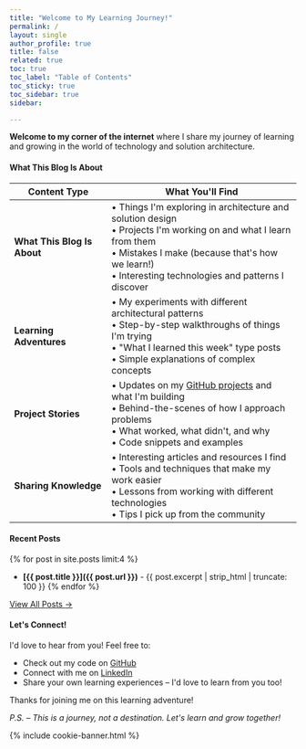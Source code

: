 ```yaml
---
title: "Welcome to My Learning Journey!"
permalink: /
layout: single
author_profile: true
title: false
related: true
toc: true
toc_label: "Table of Contents"
toc_sticky: true
toc_sidebar: true
sidebar:

---
```



**Welcome to my corner of the internet** where I share my journey of learning and growing in the world of technology and solution architecture. 

#### **What This Blog Is About**

| **Content Type** | **What You'll Find** |
|------------------|---------------------|
| **What This Blog Is About** | • Things I'm exploring in architecture and solution design<br>• Projects I'm working on and what I learn from them<br>• Mistakes I make (because that's how we learn!)<br>• Interesting technologies and patterns I discover |
| **Learning Adventures** | • My experiments with different architectural patterns<br>• Step-by-step walkthroughs of things I'm trying<br>• "What I learned this week" type posts<br>• Simple explanations of complex concepts |
| **Project Stories** | • Updates on my [GitHub projects](https://github.com/javiator) and what I'm building<br>• Behind-the-scenes of how I approach problems<br>• What worked, what didn't, and why<br>• Code snippets and examples |
| **Sharing Knowledge** | • Interesting articles and resources I find<br>• Tools and techniques that make my work easier<br>• Lessons from working with different technologies<br>• Tips I pick up from the community |


#### Recent Posts

{% for post in site.posts limit:4 %}
- **[{{ post.title }}]({{ post.url }})** - {{ post.excerpt | strip_html | truncate: 100 }}
{% endfor %}

[View All Posts →](/posts/)

#### Let's Connect!

I'd love to hear from you! Feel free to:
- Check out my code on [GitHub](https://github.com/javiator)
- Connect with me on [LinkedIn](https://www.linkedin.com/in/amans82/)
- Share your own learning experiences – I'd love to learn from you too!

Thanks for joining me on this learning adventure!

*P.S. – This is a journey, not a destination. Let's learn and grow together!*

<!-- Cookie Consent Banner -->
{% include cookie-banner.html %}
